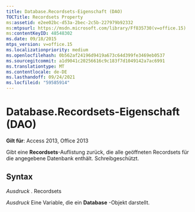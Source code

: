 ```yaml
---
title: Database.Recordsets-Eigenschaft (DAO)
TOCTitle: Recordsets Property
ms:assetid: e2ee02bc-d53a-2bec-2c5b-227979b92332
ms:mtpsurl: https://msdn.microsoft.com/library/Ff835730(v=office.15)
ms:contentKeyID: 48548302
ms.date: 09/18/2015
mtps_version: v=office.15
ms.localizationpriority: medium
ms.openlocfilehash: 0b562af24196d9419a673c64d399fe3469eb0537
ms.sourcegitcommit: a1d9041c20256616c9c183f7d1049142a7ac6991
ms.translationtype: MT
ms.contentlocale: de-DE
ms.lasthandoff: 09/24/2021
ms.locfileid: "59585914"
---
```

# <a name="databaserecordsets-property-dao"></a>Database.Recordsets-Eigenschaft (DAO)


**Gilt für**: Access 2013, Office 2013

Gibt eine **Recordsets**-Auflistung zurück, die alle geöffneten Recordsets für die angegebene Datenbank enthält. Schreibgeschützt.

## <a name="syntax"></a>Syntax

*Ausdruck* . Recordsets

*Ausdruck* Eine Variable, die ein **Database** -Objekt darstellt.

